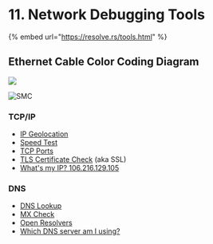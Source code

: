 # 11. Network Debugging Tools

{% embed url="https://resolve.rs/tools.html" %}



## Ethernet Cable Color Coding Diagram

![](https://i.pinimg.com/474x/6d/0a/4c/6d0a4cb85e866ba9c4186a18cab154de.jpg)

![SMC](https://img.shields.io/badge/Picture%20courtesy-pinterest-12B0E8)



### TCP/IP <a id="ip"></a>

* [IP Geolocation](https://resolve.rs/ip/geolocation.html)
* [Speed Test](https://resolve.rs/ip/speedtest.html)
* [TCP Ports](https://resolve.rs/ip/tcp-ports.html)
* [TLS Certificate Check](https://resolve.rs/ip/tls-cert-check.html) \(aka SSL\)
* [What's my IP? 106.216.129.105](https://resolve.rs/ip/whatsmyip.html)

### DNS <a id="dns"></a>

* [DNS Lookup](https://resolve.rs/dns/lookup.html)
* [MX Check](https://resolve.rs/dns/mxcheck.html)
* [Open Resolvers](https://resolve.rs/resolvers/index.html)
* [Which DNS server am I using?](https://resolve.rs/#whichdns)

